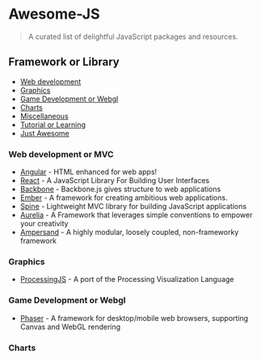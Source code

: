 # Awesome-JS
> A curated list of delightful JavaScript packages and resources.

## Framework or Library

- [Web development](#web-development-or-mvc)
- [Graphics](#graphics)
- [Game Development or Webgl](#game-development-or-webgl)
- [Charts](#charts)
- [Miscellaneous](#miscellaneous)
- [Tutorial or Learning](#tutorial-or-learning)
- [Just Awesome](#just-awesome)

### Web development or MVC

- [Angular](https://angularjs.org/) - HTML enhanced for web apps!
- [React](https://github.com/facebook/react) - A JavaScript Library For Building User Interfaces
- [Backbone](http://backbonejs.org/) - Backbone.js gives structure to web applications
- [Ember](http://emberjs.com/) - A framework for creating ambitious web applications.
- [Spine](https://github.com/spine/spine) - Lightweight MVC library for building JavaScript applications
- [Aurelia](https://github.com/aurelia/framework) - A Framework that leverages simple conventions to empower your creativity
- [Ampersand](http://ampersandjs.com/) - A highly modular, loosely coupled, non-frameworky framework

### Graphics

- [ProcessingJS](http://processingjs.org/) - A port of the Processing Visualization Language

### Game Development or Webgl

- [Phaser](http://phaser.io/) - A framework for desktop/mobile web browsers, supporting Canvas and WebGL rendering

### Charts

